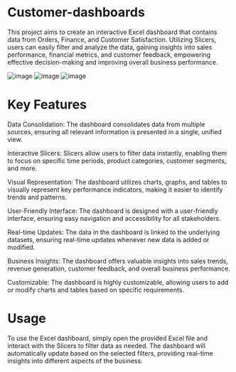 # Customer-dashboards
This project aims to create an interactive Excel dashboard that contains data from Orders, Finance, and Customer Satisfaction. Utilizing Slicers, users can easily filter and analyze the data, gaining insights into sales performance, financial metrics, and customer feedback, empowering effective decision-making and improving overall business performance.

![image](https://github.com/user-attachments/assets/38af6c76-a0bc-4517-9103-5a4fa58c7f80)
![image](https://github.com/user-attachments/assets/f747e379-8853-41b7-b13c-a0f81dcded0e)
![image](https://github.com/user-attachments/assets/84635ce7-78e5-4cce-86d3-ceed0ee13208)

# Key Features
Data Consolidation: The dashboard consolidates data from multiple sources, ensuring all relevant information is presented in a single, unified view.

Interactive Slicers: Slicers allow users to filter data instantly, enabling them to focus on specific time periods, product categories, customer segments, and more.

Visual Representation: The dashboard utilizes charts, graphs, and tables to visually represent key performance indicators, making it easier to identify trends and patterns.

User-Friendly Interface: The dashboard is designed with a user-friendly interface, ensuring easy navigation and accessibility for all stakeholders.

Real-time Updates: The data in the dashboard is linked to the underlying datasets, ensuring real-time updates whenever new data is added or modified.

Business Insights: The dashboard offers valuable insights into sales trends, revenue generation, customer feedback, and overall business performance.

Customizable: The dashboard is highly customizable, allowing users to add or modify charts and tables based on specific requirements.

# Usage
To use the Excel dashboard, simply open the provided Excel file and interact with the Slicers to filter data as needed. The dashboard will automatically update based on the selected filters, providing real-time insights into different aspects of the business.
